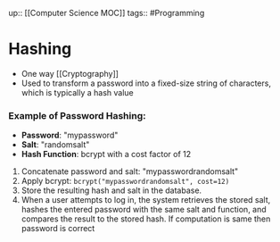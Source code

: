up:: [[Computer Science MOC]]
tags:: #Programming  
# Hashing
- One way [[Cryptography]]
- Used to transform a password into a fixed-size string of characters, which is typically a hash value
### Example of Password Hashing:
- **Password**: "mypassword"
- **Salt**: "randomsalt"
- **Hash Function**: bcrypt with a cost factor of 12

1. Concatenate password and salt: "mypasswordrandomsalt"
2. Apply bcrypt: `bcrypt("mypasswordrandomsalt", cost=12)`
3. Store the resulting hash and salt in the database.
4. When a user attempts to log in, the system retrieves the stored salt, hashes the entered password with the same salt and function, and compares the result to the stored hash. If computation is same then password is correct